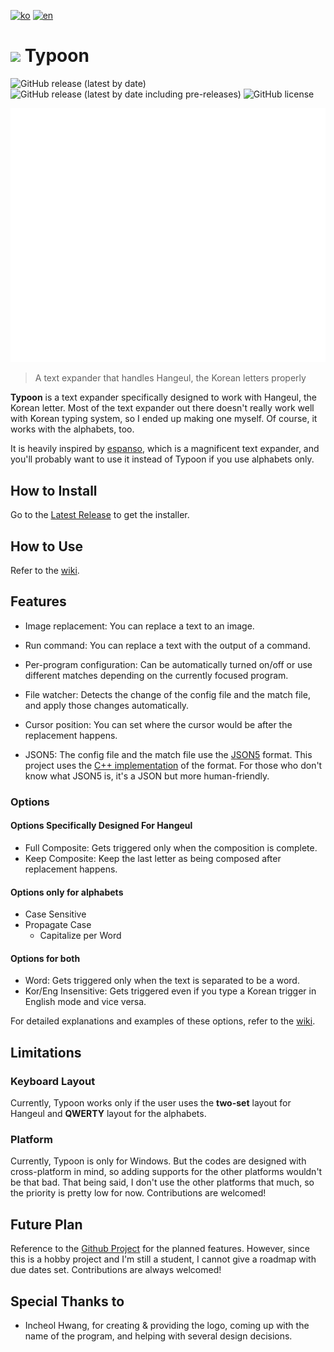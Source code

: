 [![ko](https://img.shields.io/badge/lang-ko-blue)](https://github.com/yeshjho/Typoon/blob/main/README.md)
[![en](https://img.shields.io/badge/lang-en-red)](https://github.com/yeshjho/Typoon/blob/main/readme/README-en.md)

# <img src="https://raw.githubusercontent.com/yeshjho/Typoon/main/icon.ico" width="40"> Typoon

![GitHub release (latest by date)](https://img.shields.io/github/v/release/yeshjho/Typoon)
![GitHub release (latest by date including pre-releases)](https://img.shields.io/github/v/release/yeshjho/Typoon?include_prereleases)
![GitHub license](https://img.shields.io/github/license/yeshjho/Typoon)

![Cover Gif](/readme/cover.gif)

> A text expander that handles Hangeul, the Korean letters properly

**Typoon** is a text expander specifically designed to work with Hangeul, the Korean letter.
Most of the text expander out there doesn't really work well with Korean typing system, so I ended up making one myself.
Of course, it works with the alphabets, too.

It is heavily inspired by [espanso](https://espanso.org/), which is a magnificent text expander, and you'll probably want to use it instead of Typoon if you use alphabets only.

## How to Install
Go to the [Latest Release](https://github.com/yeshjho/Typoon/releases/latest) to get the installer.

## How to Use
Refer to the [wiki](https://github.com/yeshjho/Typoon/wiki/How-to-Use).

## Features
- Image replacement: You can replace a text to an image.

- Run command: You can replace a text with the output of a command.

- Per-program configuration: Can be automatically turned on/off or use different matches depending on the currently focused program.

- File watcher: Detects the change of the config file and the match file, and apply those changes automatically.

- Cursor position: You can set where the cursor would be after the replacement happens.

- JSON5: The config file and the match file use the [JSON5](https://json5.org/) format. This project uses the [C++ implementation](https://github.com/P-i-N/json5) of the format. For those who don't know what JSON5 is, it's a JSON but more human-friendly.

### Options
#### Options Specifically Designed For Hangeul
- Full Composite: Gets triggered only when the composition is complete.
- Keep Composite: Keep the last letter as being composed after replacement happens.

#### Options only for alphabets
- Case Sensitive
- Propagate Case
    - Capitalize per Word
    
#### Options for both
- Word: Gets triggered only when the text is separated to be a word.
- Kor/Eng Insensitive: Gets triggered even if you type a Korean trigger in English mode and vice versa.

For detailed explanations and examples of these options, refer to the [wiki](https://github.com/yeshjho/Typoon/wiki/%EC%82%AC%EC%9A%A9-%EB%B0%A9%EB%B2%95#%EC%98%B5%EC%85%98).

## Limitations
### Keyboard Layout
Currently, Typoon works only if the user uses the **two-set** layout for Hangeul and **QWERTY** layout for the alphabets.

### Platform
Currently, Typoon is only for Windows. But the codes are designed with cross-platform in mind, so adding supports for the other platforms wouldn't be that bad. That being said, I don't use the other platforms that much, so the priority is pretty low for now. Contributions are welcomed!

## Future Plan
Reference to the [Github Project](https://github.com/users/yeshjho/projects/2) for the planned features. However, since this is a hobby project and I'm still a student, I cannot give a roadmap with due dates set. Contributions are always welcomed!

## Special Thanks to
- Incheol Hwang, for creating & providing the logo, coming up with the name of the program, and helping with several design decisions.

